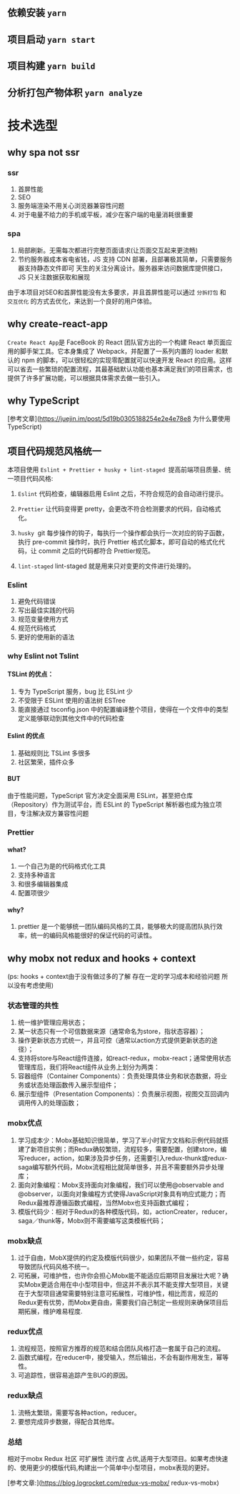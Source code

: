 ## 依赖安装 `yarn`
## 项目启动  `yarn start`
## 项目构建  `yarn build`
## 分析打包产物体积 `yarn analyze`

# 技术选型 
 
## why spa not ssr
### ssr
1. 首屏性能
2. SEO
3. 服务端渲染不用关心浏览器兼容性问题
4. 对于电量不给力的手机或平板，减少在客户端的电量消耗很重要

### spa
1. 局部刷新。无需每次都进行完整页面请求(让页面交互起来更流畅)
2. 节约服务器成本省电省钱，JS 支持 CDN 部署，且部署极其简单，只需要服务器支持静态文件即可
天生的关注分离设计。服务器来访问数据库提供接口，JS 只关注数据获取和展现

由于本项目对SEO和首屏性能没有太多要求，并且首屏性能可以通过 `分拆打包` 和 `交互优化` 的方式去优化，来达到一个良好的用户体验。


## why create-react-app

`Create React App`是 FaceBook 的 React 团队官方出的一个构建 React 单页面应用的脚手架工具。它本身集成了 Webpack，并配置了一系列内置的 loader 和默认的 npm 的脚本，可以很轻松的实现零配置就可以快速开发 React 的应用。这样可以省去一些繁琐的配置流程，其最基础默认功能也基本满足我们的项目需求，也提供了许多扩展功能，可以根据具体需求去做一些引入。

## why TypeScript

[参考文章](https://juejin.im/post/5d19b0305188254e2e4e78e8 为什么要使用TypeScript)

## 项目代码规范风格统一

本项目使用 `Eslint + Prettier + husky + lint-staged `提高前端项目质量、统一项目代码风格:

1. `Eslint` 代码检查，编辑器启用 Eslint 之后，不符合规范的会自动进行提示。  

2. `Prettier` 让代码变得更 pretty，会更改不符合检测要求的代码，自动格式化。    

3. `husky`  git 每步操作的钩子，每执行一个操作都会执行一次对应的钩子函数，执行 pre-commit 操作时，执行 Prettier 格式化脚本，即可自动的格式化代码，让 commit 之后的代码都符合 Prettier规范。  

4. `lint-staged` lint-staged 就是用来只对变更的文件进行处理的。

### Eslint  

1. 避免代码错误
2. 写出最佳实践的代码
3. 规范变量使用方式
4. 规范代码格式
5. 更好的使用新的语法

### why Eslint not Tslint

#### TSLint 的优点：

1. 专为 TypeScript 服务，bug 比 ESLint 少
2. 不受限于 ESLint 使用的语法树 ESTree
3. 能直接通过 tsconfig.json 中的配置编译整个项目，使得在一个文件中的类型定义能够联动到其他文件中的代码检查

#### Eslint 的优点

1. 基础规则比 TSLint 多很多
2. 社区繁荣，插件众多

#### BUT

由于性能问题，TypeScript 官方决定全面采用 ESLint，甚至把仓库（Repository）作为测试平台，而 ESLint 的 TypeScript 解析器也成为独立项目，专注解决双方兼容性问题

### Prettier

#### what?
1. 一个自己为是的代码格式化工具
2. 支持多种语言
3. 和很多编辑器集成
4. 配置项很少

#### why?

1. prettier 是一个能够统一团队编码风格的工具，能够极大的提高团队执行效率，统一的编码风格能很好的保证代码的可读性。

## why mobx not redux and hooks + context
(ps: hooks + context由于没有做过多的了解 存在一定的学习成本和经验问题 所以没有考虑使用)
### 状态管理的共性
1. 统一维护管理应用状态；
2. 某一状态只有一个可信数据来源（通常命名为store，指状态容器）；
3. 操作更新状态方式统一，并且可控（通常以action方式提供更新状态的途径）；
4. 支持将store与React组件连接，如react-redux，mobx-react；通常使用状态管理库后，我们将React组件从业务上划分为两类：
1. 容器组件（Container Components）：负责处理具体业务和状态数据，将业务或状态处理函数传入展示型组件；
2. 展示型组件（Presentation Components）：负责展示视图，视图交互回调内调用传入的处理函数；
### mobx优点
1. 学习成本少：Mobx基础知识很简单，学习了半小时官方文档和示例代码就搭建了新项目实例；而Redux确较繁琐，流程较多，需要配置，创建store，编写reducer，action，如果涉及异步任务，还需要引入redux-thunk或redux-saga编写额外代码，Mobx流程相比就简单很多，并且不需要额外异步处理库；
2. 面向对象编程：Mobx支持面向对象编程，我们可以使用@observable and @observer，以面向对象编程方式使得JavaScript对象具有响应式能力；而Redux最推荐遵循函数式编程，当然Mobx也支持函数式编程；
3. 模版代码少：相对于Redux的各种模版代码，如，actionCreater，reducer，saga／thunk等，Mobx则不需要编写这类模板代码；

### mobx缺点
1. 过于自由，MobX提供的约定及模版代码很少，如果团队不做一些约定，容易导致团队代码风格不统一。
2. 可拓展，可维护性，也许你会担心Mobx能不能适应后期项目发展壮大呢？确实Mobx更适合用在中小型项目中，但这并不表示其不能支撑大型项目，关键在于大型项目通常需要特别注意可拓展性，可维护性，相比而言，规范的Redux更有优势，而Mobx更自由，需要我们自己制定一些规则来确保项目后期拓展，维护难易程度.

### redux优点

1. 流程规范，按照官方推荐的规范和结合团队风格打造一套属于自己的流程。
2. 函数式编程，在reducer中，接受输入，然后输出，不会有副作用发生，幂等性。
3. 可追踪性，很容易追踪产生BUG的原因。

### redux缺点
1. 流畅太繁琐，需要写各种action，reducer。
2. 要想完成异步数据，得配合其他库。

### 总结
相对于mobx Redux 社区 可扩展性 流行度 占优,适用于大型项目。如果考虑快速的、使用更少的模版代码,构建出一个简单中小型项目，mobx表现的更好。

[参考文章:](https://blog.logrocket.com/redux-vs-mobx/ redux-vs-mobx)